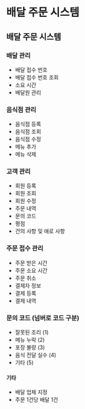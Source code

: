 # 배달 주문 시스템

## 배달 주문 시스템

### 배달 관리

- 배달 접수 번호
- 배달 접수 번호 조회
- 소요 시간
- 배달원 관리 

### 음식점 관리

- 음식점 등록
- 음식점 조회
- 음식점 수정
- 메뉴 추가
- 메뉴 삭제

### 고객 관리

- 회원 등록
- 회원 조회
- 회원 수정
- 주문 내역
- 문의 코드
- 평점
- 건의 사항 및 애로 사항

### 주문 접수 관리

- 주문 받은 시간
- 주문 소요 시간
- 주문 취소
- 결제자 정보
- 결제 등록
- 결제 내역


### 문의 코드 (넘버로 코드 구분)

- 잘못된 조리 (1)
- 메뉴 누락 (2)
- 포장 불량 (3)
- 음식 전달 실수 (4)
- 기타 (5)

#### 기타

- 배달 업체 지정
- 주문 1건당 배달 1건

